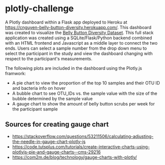 # plotly-challenge
A Plotly dashboard within a Flask app deployed to Heroku at https://cnguyen-belly-button-diversity.herokuapp.com/. This dashboard was created to visualize the [Belly Button Diversity Dataset](http://robdunnlab.com/projects/belly-button-biodiversity/). This full stack application was created using a SQLite/Flask/Python backend combined with an HTML frontend and Javascript as a middle layer to connect the two ends. Users can select a sample number from the drop down menu to select the participant in the study and view the dashboard changing with respect to the participant's measurements. 

The following plots are included in the dashboard using the Plotly.js framwork:
* A pie chart to view the proportion of the top 10 samples and their OTU ID and bacteria info on hover
* A bubble chart to see OTU_IDs vs. the sample value with the size of the bubble determined by the sample value
* A gauge chart to show the amount of belly button scrubs per week for the participant sample

## Sources for creating gauge chart
* https://stackoverflow.com/questions/53211506/calculating-adjusting-the-needle-in-gauge-chart-plotly-js
* https://code.tutsplus.com/tutorials/create-interactive-charts-using-plotlyjs-pie-and-gauge-charts--cms-29216
* https://com2m.de/blog/technology/gauge-charts-with-plotly/
